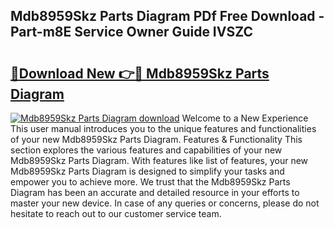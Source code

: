 ## Mdb8959Skz Parts Diagram PDf Free Download - Part-m8E Service Owner Guide IVSZC

# <h2><a href="http://dftfz73.blite.top/?on=Mdb8959Skz+Parts+Diagram">🔗Download New 👉🔴 Mdb8959Skz Parts Diagram</a></h2>

[![Mdb8959Skz Parts Diagram download](https://i.imgur.com/lujVjoI.png)](http://dftfz73.blite.top/?on=Mdb8959Skz+Parts+Diagram)
Welcome to a New Experience This user manual introduces you to the unique features and functionalities of your new Mdb8959Skz Parts Diagram. Features & Functionality This section explores the various features and capabilities of your new Mdb8959Skz Parts Diagram. With features like list of features, your new Mdb8959Skz Parts Diagram is designed to simplify your tasks and empower you to achieve more. We trust that the Mdb8959Skz Parts Diagram has been an accurate and detailed resource in your efforts to master your new device. In case of any queries or concerns, please do not hesitate to reach out to our customer service team.
